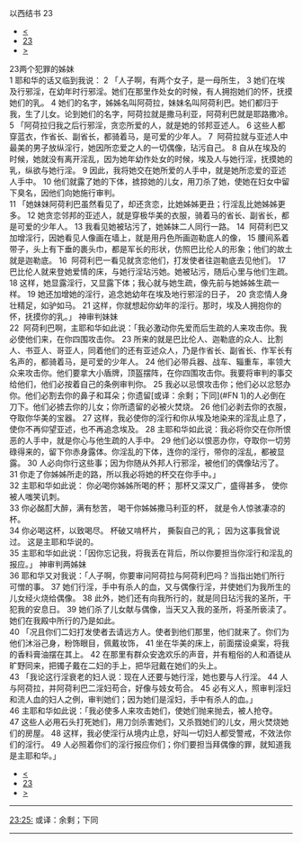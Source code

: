 ﻿





 以西结书 23




* [<](bible/EZK22.md)
* [23](bible/EZK.md)
* [>](bible/EZK24.md)



 
23两个犯罪的姊妹  
1 耶和华的话又临到我说： 
2 「人子啊，有两个女子，是一母所生， 
3 她们在埃及行邪淫，在幼年时行邪淫。她们在那里作处女的时候，有人拥抱她们的怀，抚摸她们的乳。 
4 她们的名字，姊姊名叫阿荷拉，妹妹名叫阿荷利巴。她们都归于我，生了儿女。论到她们的名字，阿荷拉就是撒马利亚，阿荷利巴就是耶路撒冷。  
5 「阿荷拉归我之后行邪淫，贪恋所爱的人，就是她的邻邦亚述人。 
6 这些人都穿蓝衣，作省长、副省长，都骑着马，是可爱的少年人。 
7  阿荷拉就与亚述人中最美的男子放纵淫行，她因所恋爱之人的一切偶像，玷污自己。 
8 自从在埃及的时候，她就没有离开淫乱，因为她年幼作处女的时候，埃及人与她行淫，抚摸她的乳，纵欲与她行淫。 
9 因此，我将她交在她所爱的人手中，就是她所恋爱的亚述人手中。 
10 他们就露了她的下体，掳掠她的儿女，用刀杀了她，使她在妇女中留下臭名，因他们向她施行审判。  
11 「她妹妹阿荷利巴虽然看见了，却还贪恋，比她姊姊更丑；行淫乱比她姊姊更多。 
12 她贪恋邻邦的亚述人，就是穿极华美的衣服，骑着马的省长、副省长，都是可爱的少年人。 
13 我看见她被玷污了，她姊妹二人同行一路。 
14  阿荷利巴又加增淫行，因她看见人像画在墙上，就是用丹色所画迦勒底人的像， 
15 腰间系着带子，头上有下垂的裹头巾，都是军长的形状，仿照巴比伦人的形象；他们的故土就是迦勒底。 
16  阿荷利巴一看见就贪恋他们，打发使者往迦勒底去见他们。 
17  巴比伦人就来登她爱情的床，与她行淫玷污她。她被玷污，随后心里与他们生疏。 
18 这样，她显露淫行，又显露下体；我心就与她生疏，像先前与她姊姊生疏一样。 
19 她还加增她的淫行，追念她幼年在埃及地行邪淫的日子， 
20 贪恋情人身壮精足，如驴如马。 
21 这样，你就想起你幼年的淫行。那时，埃及人拥抱你的怀，抚摸你的乳。」 神审判妹妹  
22  阿荷利巴啊，主耶和华如此说：「我必激动你先爱而后生疏的人来攻击你。我必使他们来，在你四围攻击你。 
23 所来的就是巴比伦人、迦勒底的众人、比割人、书亚人、哥亚人，同着他们的还有亚述众人，乃是作省长、副省长、作军长有名声的，都骑着马，是可爱的少年人。 
24 他们必带兵器、战车、辎重车，率领大众来攻击你。他们要拿大小盾牌，顶盔摆阵，在你四围攻击你。我要将审判的事交给他们，他们必按着自己的条例审判你。 
25 我必以忌恨攻击你；他们必以忿怒办你。他们必割去你的鼻子和耳朵；你遗留[或译：余剩；下同](#FN
1)的人必倒在刀下。他们必掳去你的儿女；你所遗留的必被火焚烧。 
26 他们必剥去你的衣服，夺取你华美的宝器。 
27 这样，我必使你的淫行和你从埃及地染来的淫乱止息了，使你不再仰望亚述，也不再追念埃及。 
28 主耶和华如此说：我必将你交在你所恨恶的人手中，就是你心与他生疏的人手中。 
29 他们必以恨恶办你，夺取你一切劳碌得来的，留下你赤身露体。你淫乱的下体，连你的淫行，带你的淫乱，都被显露。 
30 人必向你行这些事；因为你随从外邦人行邪淫，被他们的偶像玷污了。 
31 你走了你姊姊所走的路，所以我必将她的杯交在你手中。」  
32 主耶和华如此说： 你必喝你姊姊所喝的杯； 那杯又深又广，盛得甚多， 使你被人嗤笑讥刺。  
33 你必酩酊大醉，满有愁苦， 喝干你姊姊撒马利亚的杯， 就是令人惊骇凄凉的杯。  
34 你必喝这杯，以致喝尽。 杯破又啃杯片， 撕裂自己的乳； 因为这事我曾说过。 这是主耶和华说的。  
35 主耶和华如此说：「因你忘记我，将我丢在背后，所以你要担当你淫行和淫乱的报应。」 神审判两姊妹  
36 耶和华又对我说：「人子啊，你要审问阿荷拉与阿荷利巴吗？当指出她们所行可憎的事。 
37 她们行淫，手中有杀人的血，又与偶像行淫，并使她们为我所生的儿女经火烧给偶像。 
38 此外，她们还有向我所行的，就是同日玷污我的圣所，干犯我的安息日。 
39 她们杀了儿女献与偶像，当天又入我的圣所，将圣所亵渎了。她们在我殿中所行的乃是如此。  
40 「况且你们二妇打发使者去请远方人。使者到他们那里，他们就来了。你们为他们沐浴己身，粉饰眼目，佩戴妆饰， 
41 坐在华美的床上，前面摆设桌案，将我的香料膏油摆在其上。 
42 在那里有群众安逸欢乐的声音，并有粗俗的人和酒徒从旷野同来，把镯子戴在二妇的手上，把华冠戴在她们的头上。  
43 「我论这行淫衰老的妇人说：现在人还要与她行淫，她也要与人行淫。 
44 人与阿荷拉，并阿荷利巴二淫妇苟合，好像与妓女苟合。 
45 必有义人，照审判淫妇和流人血的妇人之例，审判她们；因为她们是淫妇，手中有杀人的血。」  
46 主耶和华如此说：「我必使多人来攻击她们，使她们抛来抛去，被人抢夺。 
47 这些人必用石头打死她们，用刀剑杀害她们，又杀戮她们的儿女，用火焚烧她们的房屋。 
48 这样，我必使淫行从境内止息，好叫一切妇人都受警戒，不效法你们的淫行。 
49 人必照着你们的淫行报应你们；你们要担当拜偶像的罪，就知道我是主耶和华。」 
* [<](bible/EZK22.md)
* [23](bible/EZK.md)
* [>](bible/EZK24.md)





---


[23:25:](#V25)
或译：余剩；下同




---









